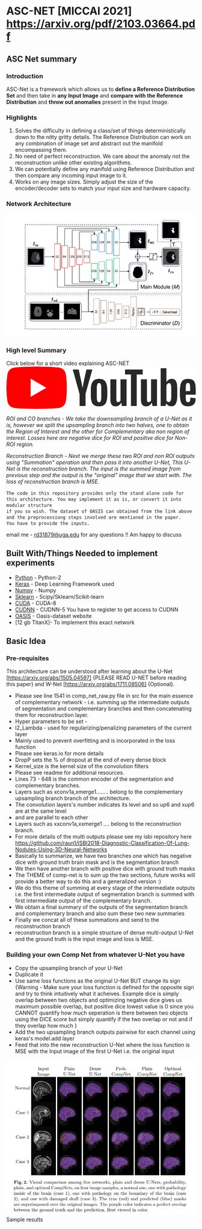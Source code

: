  # ASC-NET [MICCAI 2021] https://arxiv.org/pdf/2103.03664.pdf


## ASC Net summary

### Introduction
ASC-Net is a framework which allows us to <strong>define a Reference Distribution Set</strong> and then take in <strong>any Input Image</strong> and <strong>compare with the Reference Distribution</strong> and <strong>throw out anomalies</strong> present in the Input Image. 

### Highlights

1. Solves the difficulty in defining a class/set of things deterministically down to the nitty gritty details. The Reference Distribution can work on any combination of image set and abstract out the manifold encompassing them.
2. No need of perfect reconstruction. We care about the anomaly not the reconstruction unlike other existing algorithms.
3. We can potentially define any manifold using Reference Distribution and then compare any incoming input image to it.
4. Works on any image sizes. Simply adjust the size of the encoder/decoder sets to match your input size and hardware capacity.

### Network Architecture

![alt text](img/ASCnet.PNG)

### High level Summary 

Click below for a short video explaining ASC-NET
[![Click for a short vid](https://github.com/raun1/ASC-NET/blob/42f3192248cc67ac111ab51c198a4c0dc87064c8/img/yt_logo_rgb_light.png)](https://www.youtube.com/watch?v=oUeBNOYOheg)

*ROI and CO branches - 
We take the downsampling branch of a U-Net as it is, however we split the upsampling branch into two halves, one to obtain the Region of Interest and the other for Complementary aka non region of interest. Losses here are negative dice for ROI and positive dice for Non-ROI region.*

*Reconstruction Branch - 
Next we merge these two ROI and non ROI outputs using "Summation" operation and then pass it into another U-Net, This U-Net is the reconstruction branch. The input is the summed image from previous step and the output is the "original" image that we start with. The loss of reconstruction branch is MSE.*

```
The code in this repository provides only the stand alone code for this architecture. You may implement it as is, or convert it into modular structure
if you so wish. The dataset of OASIS can obtained from the link above and the preprocessiong steps involved are mentioned in the paper. 
You have to provide the inputs.
```


email me - rd31879@uga.edu for any questions !! Am happy to discuss 

## Built With/Things Needed to implement experiments

* [Python](https://www.python.org/downloads/) - Python-2 
* [Keras](http://www.keras.io) - Deep Learning Framework used
* [Numpy](http://www.numpy.org/) - Numpy
* [Sklearn](http://scikit-learn.org/stable/install.html) - Scipy/Sklearn/Scikit-learn
* [CUDA](https://developer.nvidia.com/cuda-80-ga2-download-archive) - CUDA-8
* [CUDNN](https://developer.nvidia.com/rdp/assets/cudnn_library-pdf-5prod) - CUDNN-5 You have to register to get access to CUDNN
* [OASIS](https://www.oasis-brains.org/) - Oasis-dataset website
* [12 gb TitanX]- To implement this exact network

## Basic Idea


### Pre-requisites
This architecture can be understood after learning about the U-Net [https://arxiv.org/abs/1505.04597] {PLEASE READ U-NET before reading this paper} and W-Net [https://arxiv.org/abs/1711.08506] {Optional}.
* Please see line 1541 in comp_net_raw.py file in src for the main essence of complementary network - i.e. summing up the intermediate outputs of segmentation and complementary branches and then concatenating them for reconstruction layer.
* Hyper parameters to be set - 
* l2_Lambda - used for regularizing/penalizing parameters of the current layer
* Mainly used to prevent overfitting and is incorporated in the loss function
* Please see keras.io for more details
* DropP sets the % of dropout at the end of every dense block
* Kernel_size is the kernel size of the convolution filters
* Please see readme for additional resources.
* Lines 73 - 648 is the common encoder of the segmentation and complementary branches. 
* Layers such as xconv1a,xmerge1........ belong to the complementary upsampling branch branch of the architecture.
* The convolution layers's number indicates its level and so up6 and xup6 are at the same level
* and are parallel to each other
* Layers such as xxconv1a,xxmerge1 .... belong to the reconstruction branch. 
* For more details of the multi outputs please see my isbi repository here
https://github.com/raun1/ISBI2018-Diagnostic-Classification-Of-Lung-Nodules-Using-3D-Neural-Networks
* Basically to summarize, we have two branches one which has negative dice with ground truth brain mask 
 and is the segmentation branch
* We then have another branch with positive dice with ground truth masks
* The THEME of comp-net is to sum up the two sections, future works will provide a better way to do this and a generalized version :) 
* We do this theme of summing at every stage of the intermediate outputs i.e. the first intermediate output of segmentation branch 
 is summed with first intermediate output of the complementary branch.
* We obtain a final summary of the outputs of the segmentation branch and complementary branch and also sum these two new summaries
* Finally we concat all of these summations and send to the reconstruction branch
* reconstruction branch is a simple structure of dense multi-output U-Net and the ground truth is the input image and loss is MSE.


### Building your own Comp Net from whatever U-Net you have

* Copy the upsampling branch of your U-Net
* Duplicate it
* Use same loss functions as the original U-Net BUT change its sign {Warning - Make sure your loss function is defined for the opposite sign and try to think intuitively what it acheives. Example dice is simply overlap between two objects and optimizing negative dice gives us maximum possible overlap, but positive dice lowest value is 0 since you CANNOT quantify how much seperation is there between two objects using the DICE score but simply quantify if the two overlap or not and if they overlap how much }
* Add the two upsampling branch outputs pairwise for each channel using keras's model.add layer
* Feed that into the new reconstruction U-Net where the loss function is MSE with the Input image of the first U-Net i.e. the original  input


![alt text](https://github.com/raun1/Complementary_Segmentation_Network/blob/master/fig/sample_results.PNG)
Sample results

